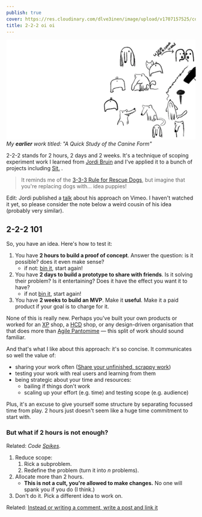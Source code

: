 ```yaml
---
publish: true
cover: https://res.cloudinary.com/dlve3inen/image/upload/v1707157525/cover-2-2-2_bigph5.webp
title: 2-2-2 oi oi
---
```


![135](cover-2-2-2.webp)
_My **earlier** work titled: "A Quick Study of the Canine Form"_

2-2-2 stands for 2 hours, 2 days and 2 weeks. It's a technique of scoping experiment work I learned from [Jordi Bruin](https://twitter.com/jordibruin) and I've applied it to a bunch of projects including [Sit.](https://sit/sonnet.io) .

> It reminds me of the [3-3-3 Rule for Rescue Dogs](<../3-3-3 Rule for Rescue Dogs>), but imagine that you're replacing dogs with... idea puppies!

Edit: Jordi published a [talk](https://vimeo.com/865555649) about his approach on Vimeo. I haven't watched it yet, so please consider the note below a weird cousin of his idea (probably very similar).

## 2-2-2 101

So, you have an idea. Here's how to test it:

1. You have **2 hours to build a proof of concept**. Answer the question: is it possible? does it even make sense?
   - if not: [bin it](<../Kill your darlings, their bones are the best fertiliser>), start again!
2. You have **2 days to build a prototype to share with friends**. Is it solving their problem? Is it entertaining? Does it have the effect you want it to have?
   - if not [bin it](<../Kill your darlings, their bones are the best fertiliser>), start again!
3. You have **2 weeks to build an MVP**. Make it **useful**. Make it a paid product if your goal is to charge for it.

None of this is really new. Perhaps you've built your own products or worked for an [XP](<../XP>) shop, a [HCD](<../HCD>) shop, or any design-driven organisation that that does more than [Agile Pantomime](<../Agile Pantomime>) — this split of work should sound familiar.

And that's what I like about this approach: it's so concise. It communicates so well the value of:

- sharing your work often ([Share your unfinished, scrappy work](<../Share your unfinished, scrappy work>))
- testing your work with real users and learning from them
- being strategic about your time and resources:
  - bailing if things don't work
  - scaling up your effort (e.g. time) and testing scope (e.g. audience)

Plus, it's an excuse to give yourself some structure by separating focussed time from play. 2 hours just doesn't seem like a huge time commitment to start with.

### But what if 2 hours is not enough?

Related: _Code [Spikes](<../Spikes>)_.

1. Reduce scope:
   1. Rick a subproblem.
   2. Redefine the problem (turn it into _n_ problems).
2. Allocate more than 2 hours.
   - **This is not a cult, you're allowed to make changes.** No one will spank you if you do (I think.)
3. Don't do it. Pick a different idea to work on.

Related: [Instead or writing a comment, write a post and link it](<../Instead or writing a comment, write a post and link it>)

